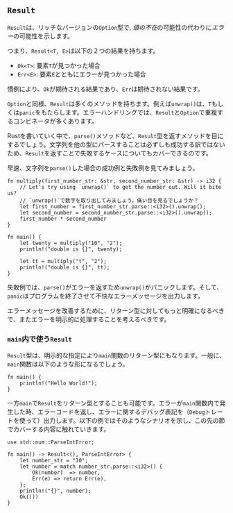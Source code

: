 ## `Result`

`Result`は、リッチなバージョンの`Option`型で,
*値の不在*の可能性の代わりに*エラー*の可能性を示します。

つまり、`Result<T, E>`は以下の２つの結果を持ちます。

-   `Ok<T>`: 要素`T`が見つかった場合
-   `Err<E>`: 要素`E`とともにエラーが見つかった場合

慣例により、`Ok`が期待される結果であり、`Err`は期待されない結果です。

`Option`と同様、`Result`は多くのメソッドを持ちます。例えば`unwrap()`は、`T`もしくは`panic`をもたらします。エラーハンドリングでは、`Result`と`Option`で重複するコンビネータが多くあります。

Rustを書いていく中で、`parse()`メソッドなど、`Result`型を返すメソッドを目にするでしょう。文字列を他の型にパースすることは必ずしも成功する訳ではないため、`Result`を返すことで失敗するケースについてもカバーできるのです。

早速、文字列を`parse()`した場合の成功例と失敗例を見てみましょう。

    fn multiply(first_number_str: &str, second_number_str: &str) -> i32 {
        // Let's try using `unwrap()` to get the number out. Will it bite us?
        // `unwrap()`で数字を取り出してみましょう。痛い目を見るでしょうか？
        let first_number = first_number_str.parse::<i32>().unwrap();
        let second_number = second_number_str.parse::<i32>().unwrap();
        first_number * second_number
    }

    fn main() {
        let twenty = multiply("10", "2");
        println!("double is {}", twenty);

        let tt = multiply("t", "2");
        println!("double is {}", tt);
    }

失敗例では、`parse()`がエラーを返すため`unwrap()`がパニックします。そして、`panic`はプログラムを終了させて不快なエラーメッセージを出力します。

エラーメッセージを改善するために、リターン型に対してもっと明確になるべきで、またエラーを明示的に処理することを考えるべきです。

### `main`内で使う`Result`

`Result`型は、明示的な指定により`main`関数のリターン型にもなります。一般に、`main`関数は以下のような形になるでしょう。

    fn main() {
        println!("Hello World!");
    }

一方`main`で`Result`をリターン型とすることも可能です。エラーが`main`関数内で発生した時、エラーコードを返し、エラーに関するデバッグ表記を（`Debug`トレートを使って）出力します。以下の例ではそのようなシナリオを示し、この先の節でカバーする内容に触れていきます。

    use std::num::ParseIntError;

    fn main() -> Result<(), ParseIntError> {
        let number_str = "10";
        let number = match number_str.parse::<i32>() {
            Ok(number)  => number,
            Err(e) => return Err(e),
        };
        println!("{}", number);
        Ok(())
    }

